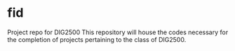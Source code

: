 # fid
Project repo for DIG2500
This repository will house the codes necessary for the completion of projects pertaining to the class of DIG2500.

